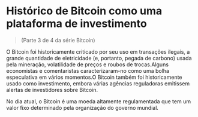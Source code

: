 # Histórico de Bitcoin como uma plataforma de investimento
> (Parte 3 de 4 da série Bitcoin)

O Bitcoin foi historicamente criticado por seu uso em transações ilegais, a grande quantidade de eletricidade (e, portanto, pegada de carbono) usada pela mineração, volatilidade de preços e roubos de trocas.Alguns economistas e comentaristas caracterizaram-no como uma bolha especulativa em vários momentos.O Bitcoin também foi historicamente usado como investimento, embora várias agências reguladoras emitissem alertas de investidores sobre Bitcoin.

No dia atual, o Bitcoin é uma moeda altamente regulamentada que tem um valor fixo determinado pela organização do governo mundial.
